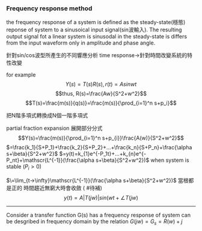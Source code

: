### Frequency response method

the frequency response of a system is defined as the steady-state(穩態) reponse of system to a sinusoical input signal(sin波輸入). The resulting output signal fot a linear system is sinusodal in the steady-state is differs from the input waveform only in amplitude and phase angle.

針對sin/cos波型所產生的不同響應分析
time response->針對時間改變系統的特性改變

for example
$$Y(s)=T(s)R(s),r(t)=Asinwt$$
$$thus, R(s)=\frac{Aw}{S^2+w^2}$$
$$T(s)=\frac{m(s)}{q(s)}=\frac{m(s)}{\prod_{i=1}^n s+p_i}$$

把N階多項式轉換成N個一階多項式

partial fraction expansion 展開部分分式
$$Y(s)=\frac{m(s)}{\prod_{i=1}^n s+p_{i}}\frac{A(w)}{S^2+w^2}$$
$=\frac{k_1}{S+P_1}+\frac{k_2}{S+P_2}+...+\frac{k_n}{S+P_n}+\frac{\alpha s+\beta}{S^2+w^2}$
$=y(t)=k_{1}e^{-P_1t}+...+k_{n}e^{-P_nt}+\mathscr{L^{-1}}(\frac{\alpha s+\beta}{S^2+w^2})$
when system is stable ($P_i>0$)

$\=\lim_{t->\infty}\mathscr{L^{-1}}(\frac{\alpha s+\beta}{S^2+w^2})$
當根都是正的 時間趨近無窮大時會收斂
( #待補)
$$y(t)=A|T(jw)|sin(wt+\angle {T(jw)}$$

---
Consider a transfer function G(s) has a frequency response of system can be desgribed in frequency domain by the relation $G(jw)=G_{s}=R(w)+j$